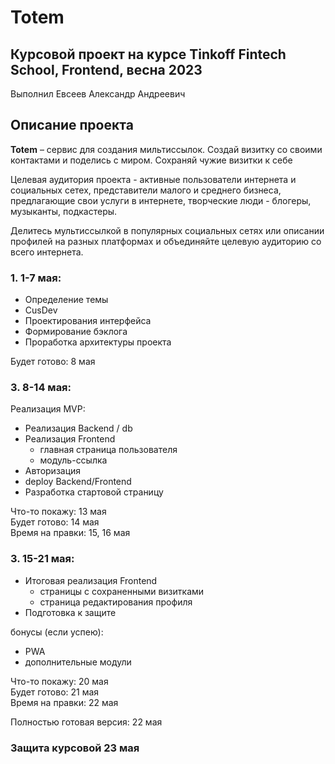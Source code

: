 # Totem

## Курсовой проект на курсе Tinkoff Fintech School, Frontend, весна 2023

Выполнил Евсеев Александр Андреевич

## Описание проекта

<!-- Описание должно содержать:

1. Какую задачу решает приложение
2. Кто является целевой аудиторией приложения
3. Описание основных (решающих задачу) и дополнительных функций и возможностей приложения -->

**Totem** – сервис для создания мильтиссылок. Создай визитку со своими контактами и поделись с миром. Сохраняй чужие визитки к себе

Целевая аудитория проекта - активные пользователи интернета и социальных сетех, представители малого и среднего бизнеса, предлагающие свои услуги в интернете, творческие люди - блогеры, музыканты, подкастеры.

Делитесь мультиссылкой в популярных социальных сетях или описании профилей на разных платформах и объединяйте целевую аудиторию со всего интернета.



### 1. 1-7 мая:

- Определение темы
- CusDev
- Проектирования интерфейса
- Формирование бэклога
- Проработка архитектуры проекта

Будет готово: 8 мая

### 3. 8-14 мая:

Реализация MVP:

- Реализация Backend / db
- Реализация Frontend
  - главная страница пользователя
  - модуль-ссылка
- Авторизация
- deploy Backend/Frontend
- Разработка стартовой страницу

Что-то покажу: 13 мая  
Будет готово: 14 мая  
Время на правки: 15, 16 мая

### 3. 15-21 мая:

- Итоговая реализация Frontend
  - страницы с сохраненными визитками
  - страница редактирования профиля
- Подготовка к защите

бонусы (если успею):

- PWA
- дополнительные модули

Что-то покажу: 20 мая  
Будет готово: 21 мая  
Время на правки: 22 мая

Полностью готовая версия: 22 мая

### Защита курсовой 23 мая

